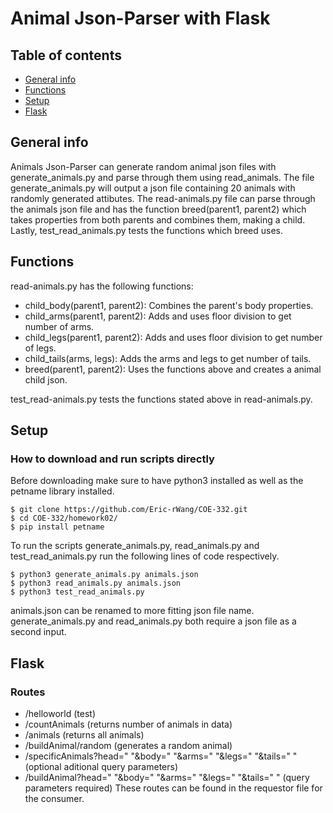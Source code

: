 # Animal Json-Parser with Flask
## Table of contents
* [General info](#general-info)
* [Functions](#functions)
* [Setup](#setup)
* [Flask](#flask)

## General info
Animals Json-Parser can generate random animal json files  with generate_animals.py and parse through them using read_animals. The file generate_animals.py will output a json file containing 20 animals with randomly generated attibutes. The read-animals.py file can parse through the animals json file and has the function breed(parent1, parent2) which takes properties from both parents and combines them, making a child. Lastly, test_read_animals.py tests the functions which breed uses.

## Functions
read-animals.py has the following functions:
* child_body(parent1, parent2): Combines the parent's body properties.
* child_arms(parent1, parent2): Adds and uses floor division to get number of arms.
* child_legs(parent1, parent2): Adds and uses floor division to get number of legs.
* child_tails(arms, legs): Adds the arms and legs to get number of tails.
* breed(parent1, parent2): Uses the functions above and creates a animal child json.

test_read-animals.py tests the functions stated above in read-animals.py.

## Setup
### How to download and run scripts directly
Before downloading make sure to have python3 installed as well as the petname library installed.
```
$ git clone https://github.com/Eric-rWang/COE-332.git
$ cd COE-332/homework02/
$ pip install petname
```
To run the scripts generate_animals.py, read_animals.py and test_read_animals.py run the following lines of code respectively.
```
$ python3 generate_animals.py animals.json
$ python3 read_animals.py animals.json
$ python3 test_read_animals.py
```
animals.json can be renamed to more fitting json file name. generate_animals.py and read_animals.py both require a json file as a second input.

## Flask
### Routes
* /helloworld (test)
* /countAnimals (returns number of animals in data)
* /animals (returns all animals)
* /buildAnimal/random (generates a random animal)
* /specificAnimals?head=" "&body=" "&arms=" "&legs=" "&tails=" " (optional aditional query parameters)
* /buildAnimal?head=" "&body=" "&arms=" "&legs=" "&tails=" " (query parameters required)
These routes can be found in the requestor file for the consumer. 











